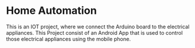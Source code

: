 # Home Automation

This is an IOT project, where we connect the Arduino board to the electrical appliances.
This Project consist of an Android App that is used to control those electrical appliances using the mobile phone.
